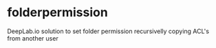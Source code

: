 # folderpermission
DeepLab.io solution to set folder permission recursivelly copying ACL's from another user
